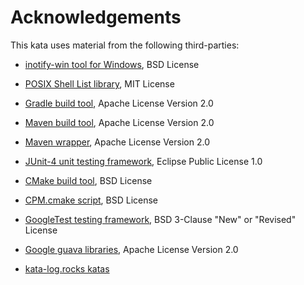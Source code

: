 # Acknowledgements

This kata uses material from the following third-parties:

* [inotify-win tool for Windows](https://github.com/thekid/inotify-win), BSD License

* [POSIX Shell List library](https://github.com/Ventto/libshlist/), MIT License

* [Gradle build tool](https://gradle.org/), Apache License Version 2.0

* [Maven build tool](https://maven.apache.org/), Apache License Version 2.0

* [Maven wrapper](https://github.com/takari/maven-wrapper), Apache License Version 2.0

* [JUnit-4 unit testing framework](https://junit.org/junit4/), Eclipse Public License 1.0

* [CMake build tool](https://cmake.org/), BSD License

* [CPM.cmake script](https://github.com/cpm-cmake/CPM.cmake), BSD License

* [GoogleTest testing framework](https://github.com/google/googletest), BSD 3-Clause "New" or "Revised" License

* [Google guava libraries](https://github.com/google/guava), Apache License Version 2.0

* [kata-log.rocks katas](https://kata-log.rocks/)


